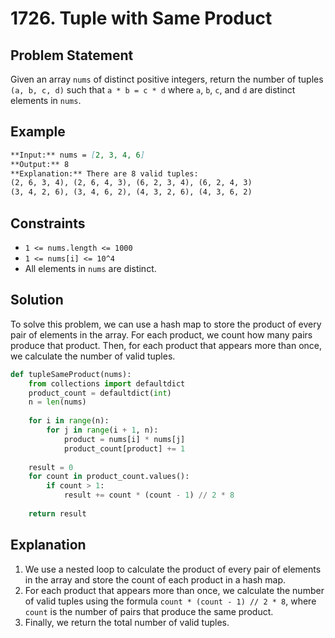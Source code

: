 # 1726. Tuple with Same Product

## Problem Statement

Given an array `nums` of distinct positive integers, return the number of tuples `(a, b, c, d)` such that `a * b = c * d` where `a`, `b`, `c`, and `d` are distinct elements in `nums`.

## Example

```markdown
**Input:** nums = [2, 3, 4, 6]
**Output:** 8
**Explanation:** There are 8 valid tuples:
(2, 6, 3, 4), (2, 6, 4, 3), (6, 2, 3, 4), (6, 2, 4, 3)
(3, 4, 2, 6), (3, 4, 6, 2), (4, 3, 2, 6), (4, 3, 6, 2)
```

## Constraints

- `1 <= nums.length <= 1000`
- `1 <= nums[i] <= 10^4`
- All elements in `nums` are distinct.

## Solution

To solve this problem, we can use a hash map to store the product of every pair of elements in the array. For each product, we count how many pairs produce that product. Then, for each product that appears more than once, we calculate the number of valid tuples.

```python
def tupleSameProduct(nums):
    from collections import defaultdict
    product_count = defaultdict(int)
    n = len(nums)
    
    for i in range(n):
        for j in range(i + 1, n):
            product = nums[i] * nums[j]
            product_count[product] += 1
    
    result = 0
    for count in product_count.values():
        if count > 1:
            result += count * (count - 1) // 2 * 8
    
    return result
```

## Explanation

1. We use a nested loop to calculate the product of every pair of elements in the array and store the count of each product in a hash map.
2. For each product that appears more than once, we calculate the number of valid tuples using the formula `count * (count - 1) // 2 * 8`, where `count` is the number of pairs that produce the same product.
3. Finally, we return the total number of valid tuples.
